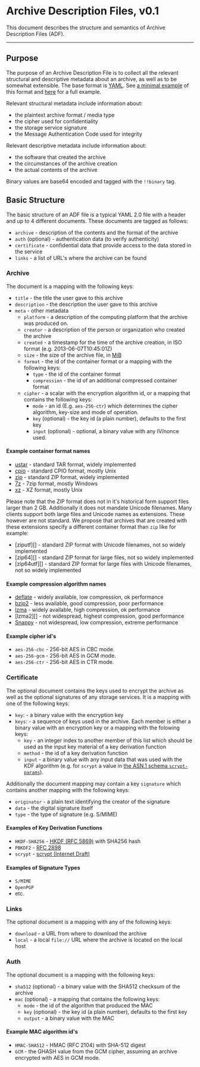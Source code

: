# Archive Description Files, v0.1

This document describes the structure and
semantics of Archive Description Files (ADF). 

---

## Purpose

The purpose of an Archive Description File is to collect all the relevant structural and descriptive metadata about an archive, as well as to be somewhat extensible. The base format is [YAML][]. See [a minimal example](minimal.adf) of this format and [here](sample.adf) for a full example.

Relevant structural metadata include information about:
   
* the plaintext archive format / media type
* the cipher used for confidentiality
* the storage service signature
* the Message Authentication Code used for integrity

Relevant descriptive metadata include information about:

   * the software that created the archive
   * the circumstances of the archive creation
   * the actual contents of the archive

Binary values are base64 encoded and tagged with the `!!binary` tag.

## Basic Structure

The basic structure of an ADF file is a typical YAML 2.0 file with a header and up to 4 different documents. These documents are tagged as follows:

* `archive` - description of the contents and the format of the archive
* `auth` (optional) - authentication data (to verify authenticity)
* `certificate` - confidential data that provide access to the data stored in the service
* `links` - a list of URL's where the archive can be found

### Archive

The document is a mapping with the following keys:

* `title` - the title the user gave to this archive
* `description` - the description the user gave to this archive
* `meta` - other metadata
    - `platform` - a description of the computing platform that the archive was produced on.
    - `creator` - a description of the person or organization who created the archive
    - `created` - a timestamp for the time of the archive creation, in ISO format (e.g. 2013-06-07T10:45:01Z)
    - `size` - the size of the archive file, in [MiB]()
    - `format` - the id of the container format or a mapping with the following keys:
        + `type` - the id of the container format
        + `compression` - the id of an additional compressed container format
    - `cipher` - a scalar with the encryption algorithm id, or a mapping that contains the following keys:
        + `mode` - an id (E.g. `aes-256-ctr`) which determines the cipher algorithm, key-size and mode of operation.
        + `key` (optional) - the key id (a plain number), defaults to the first key
        + `input` (optional) - optional, a binary value with any IV/nonce used.

#### Example container format names

* [ustar][] - standard TAR format, widely implemented
* [cpio][] - standard CPIO format, mostly Unix
* [zip][] - standard ZIP format, widely implemented
* [7z][] - 7zip format, mostly Windows
* [xz][] - XZ format, mostly Unix 

Please note that the ZIP format does not in it's historical form support files larger than 2 GB.
Additionally it does not mandate Unicode filenames. Many clients support both
large files and Unicode names as extensions. These however are not standard. We
propose that archives that are created with these extensions specify a
different container format than `zip` like for example: 

* [ziputf][] - standard ZIP format with Unicode filenames, not so widely implemented
* [zip64][] - standard ZIP format for large files, not so widely implemented
* [zip64utf][] - standard ZIP format for large files with Unicode filenames, not so widely implemented


#### Example compression algorithm names

* [deflate][] - widely available, low compression, ok performance
* [bzip2][] - less available, good compression, poor performance
* [lzma][] - widely available, high compression, ok performance
* [lzma2][] - not widespread, highest compression, good performance
* [Snappy][] - not widespread, low compression,  extreme performance

#### Example cipher id's

* `aes-256-cbc` - 256-bit AES in CBC mode.
* `aes-256-gcm` - 256-bit AES in GCM mode.
* `aes-256-ctr` - 256-bit AES in CTR mode.

### Certificate

The optional document contains the keys used to encrypt the archive as well as the optional signatures of any storage services. It is a mapping with one of the following keys:

* `key`: - a binary value with the encryption key
* `keys`: - a sequence of keys used in the archive. Each member is either a binary value with an encryption key or a mapping with the folowing keys:
    - `key` - an integer index to another member of this list which should be used as the input key material of a key derivation function
    - `method` - the id of a key derivation function
    - `input` - a binary value with any input data that was used with the KDF algorithm (e.g. for `scrypt` a value in [the ASN.1 schema `scrypt-params`](http://tools.ietf.org/html/draft-josefsson-scrypt-kdf-01#section-6)).

Additionally the document mapping may contain a key `signature` which contains another mapping with the following keys:

* `originator` - a plain text identifying the creator of the signature
* `data` - the digital signature itself
* `type` - the type of signature (e.g. S/MIME)

#### Examples of Key Derivation Functions

* `HKDF-SHA256` - [HKDF (RFC 5869)]() with SHA256 hash
* `PBKDF2` - [RFC 2898]()
* `scrypt` - [scrypt (Internet Draft)]()

#### Examples of Signature Types

* `S/MIME`
* `OpenPGP`
* etc.

### Links

The optional document is a mapping with any of the following keys:

* `download` - a URL from where to download the archive
* `local` - a local `file://` URL where the archive is located on the local host

### Auth

The optional document is a mapping with the following keys:

* `sha512` (optional) - a binary value with the SHA512 checksum of the archive
* `mac` (optional) - a mapping that contains the following keys:
    - `mode` - the id of the algorithm that produced the MAC
    - `key` (optional) - the key id (a plain number), defaults to the first key
    - `output` - a binary value with the MAC

#### Example MAC algorithm id's

* `HMAC-SHA512` - HMAC (RFC 2104) with SHA-512 digest
* `GCM` - the GHASH value from the GCM cipher, assuming an archive encrypted with AES in GCM mode.


 [YAML]: http://www.yaml.org "YAML"
 [deflate]: https://en.wikipedia.org/wiki/DEFLATE#Stream_format "Deflate stream format"
 [Snappy]: http://code.google.com/p/snappy/source/browse/trunk/README
 [lzma]: https://en.wikipedia.org/wiki/LZMA#Compressed_format_overview "LZMA compressed format"
 [bzip2]: https://en.wikipedia.org/wiki/Bzip2#File_format "Bzip2"
 [zip]: https://en.wikipedia.org/wiki/ZIP_(file_format) "Zip file format"
 [7z]: http://www.7-zip.org/7z.htmla "7z file format"
 [xz]: http://tukaani.org/xz/xz-file-format.txt "XZ file format"
 [ustar]: http://pubs.opengroup.org/onlinepubs/9699919799/utilities/pax.html#tag_20_92_13_06 "ustar file format"
 [cpio]: http://pubs.opengroup.org/onlinepubs/9699919799/utilities/pax.html#tag_20_92_13_07 "cpio file format"
 [HKDF (RFC 5869)]: http://tools.ietf.org/html/rfc5869 "HKDF"
 [RFC 2898]: http://tools.ietf.org/html/rfc2898 "PBKDF"
 [scrypt (Internet Draft)]: http://tools.ietf.org/html/draft-josefsson-scrypt-kdf-01 "draft-josefsson-scrypt-kdf-01"
 [MiB]: https://en.wikipedia.org/wiki/Mebibyte "Mebibyte on wikipedia"
